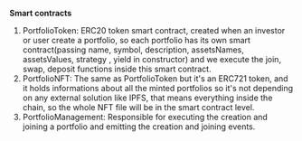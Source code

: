 **Smart contracts**
1. PortfolioToken: ERC20 token smart contract, created when an investor or user create a portfolio, so each portfolio has its own smart contract(passing name, symbol, description, assetsNames, assetsValues, strategy , yield in constructor) and we execute the join, swap, deposit functions inside this smart contract.
2. PortfolioNFT: The same as PortfolioToken but it's an ERC721 token, and it holds informations about all the minted portfolios so it's not depending on any external solution like IPFS, that means everything inside the chain, so the whole NFT file will be in the smart contract level.
3. PortfolioManagement: Responsible for executing the creation and joining a portfolio and emitting the creation and joining events.

